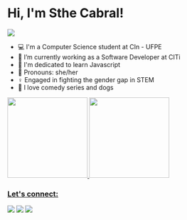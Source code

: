 # Hi, I'm Sthe Cabral!


<img src="https://c.tenor.com/gzTMn4hPke8AAAAC/hermione-granger-andyouare.gif"/>



- 💻 I'm a Computer Science student at CIn - UFPE 
- 💚 I’m currently working as a Software Developer at CITi
- 🤯 I'm dedicated to learn Javascript
- 💬 Pronouns: she/her
- ♀️ Engaged in fighting the gender gap in STEM
- 🔮 I love comedy series and dogs
<div align="left">
  <a href="https://github.com/rafaballerini">
  <img height="180em" src="https://github-readme-stats.vercel.app/api?username=StheCabral&show_icons=true&theme=buefy&include_all_commits=false&count_private=true"/>
  <img height="180em" src="https://github-readme-stats.vercel.app/api/top-langs/?username=StheCabral&layout=compact&langs_count=7&theme=buefy"/>
</div>
  
  ### Let's connect:

  <a href="https://www.linkedin.com/in/sthefanycabral/" target="blank_"><img src="https://img.shields.io/badge/LinkedIn-0077B5?style=for-the-badge&logo=linkedin&logoColor=white"/></a>
   <a href="https://discord.com/channels/@sthefanycabral" target="blank_"><img src="https://img.shields.io/badge/Discord-7289DA?style=for-the-badge&logo=discord&logoColor=white"/></a>
   <a href="https://www.instagram.com/sthe.ss/" target="blank_"><img src="https://img.shields.io/badge/Instagram-E4405F?style=for-the-badge&logo=instagram&logoColor=white"/></a>
